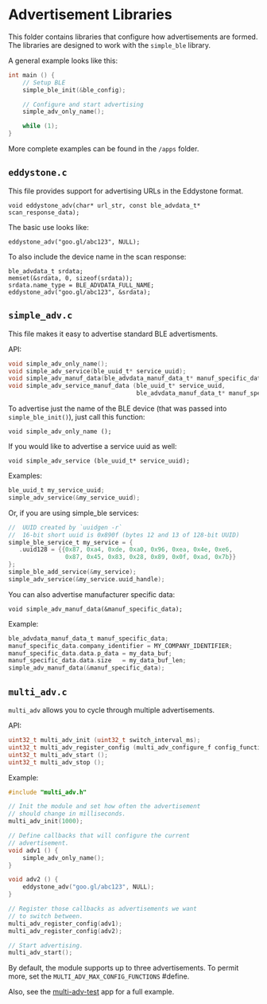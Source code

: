 Advertisement Libraries
=======================

This folder contains libraries that configure how advertisements are formed.
The libraries are designed to work with the `simple_ble` library.


A general example looks like this:

```c
int main () {
	// Setup BLE
	simple_ble_init(&ble_config);

	// Configure and start advertising
	simple_adv_only_name();

	while (1);
}
```

More complete examples can be found in the `/apps` folder.


## `eddystone.c`

This file provides support for advertising URLs in the Eddystone format.

    void eddystone_adv(char* url_str, const ble_advdata_t* scan_response_data);

The basic use looks like:

    eddystone_adv("goo.gl/abc123", NULL);

To also include the device name in the scan response:

    ble_advdata_t srdata;
    memset(&srdata, 0, sizeof(srdata));
    srdata.name_type = BLE_ADVDATA_FULL_NAME;
    eddystone_adv("goo.gl/abc123", &srdata);


## `simple_adv.c`

This file makes it easy to advertise standard BLE advertisments.

API:

```c
void simple_adv_only_name();
void simple_adv_service(ble_uuid_t* service_uuid);
void simple_adv_manuf_data(ble_advdata_manuf_data_t* manuf_specific_data);
void simple_adv_service_manuf_data (ble_uuid_t* service_uuid,
                                    ble_advdata_manuf_data_t* manuf_specific_data);
```

To advertise just the name of the BLE device (that was passed into
`simple_ble_init()`), just call this function:

    void simple_adv_only_name ();

If you would like to advertise a service uuid as well:

    void simple_adv_service (ble_uuid_t* service_uuid);

Examples:

```c
ble_uuid_t my_service_uuid;
simple_adv_service(&my_service_uuid);
```

Or, if you are using simple_ble services:

```c
//  UUID created by `uuidgen -r`
//  16-bit short uuid is 0x890f (bytes 12 and 13 of 128-bit UUID)
simple_ble_service_t my_service = {
   .uuid128 = {{0x87, 0xa4, 0xde, 0xa0, 0x96, 0xea, 0x4e, 0xe6,
                0x87, 0x45, 0x83, 0x28, 0x89, 0x0f, 0xad, 0x7b}}
};
simple_ble_add_service(&my_service);
simple_adv_service(&my_service.uuid_handle);
```

You can also advertise manufacturer specific data:

    void simple_adv_manuf_data(&manuf_specific_data);

Example:

```c
ble_advdata_manuf_data_t manuf_specific_data;
manuf_specific_data.company_identifier = MY_COMPANY_IDENTIFIER;
manuf_specific_data.data.p_data = my_data_buf;
manuf_specific_data.data.size   = my_data_buf_len;
simple_adv_manuf_data(&manuf_specific_data);
```


## `multi_adv.c`

`multi_adv` allows you to cycle through multiple advertisements.

API:

```c
uint32_t multi_adv_init (uint32_t switch_interval_ms);
uint32_t multi_adv_register_config (multi_adv_configure_f config_function);
uint32_t multi_adv_start ();
uint32_t multi_adv_stop ();
```

Example:

```c
#include "multi_adv.h"

// Init the module and set how often the advertisement
// should change in milliseconds.
multi_adv_init(1000);

// Define callbacks that will configure the current
// advertisement.
void adv1 () {
    simple_adv_only_name();
}

void adv2 () {
    eddystone_adv("goo.gl/abc123", NULL);
}

// Register those callbacks as advertisements we want
// to switch between.
multi_adv_register_config(adv1);
multi_adv_register_config(adv2);

// Start advertising.
multi_adv_start();
```

By default, the module supports up to three advertisements. To
permit more, set the `MULTI_ADV_MAX_CONFIG_FUNCTIONS` #define.

Also, see the [multi-adv-test](https://github.com/lab11/nrf5x-base/tree/master/apps/multi-adv-test)
app for a full example.
